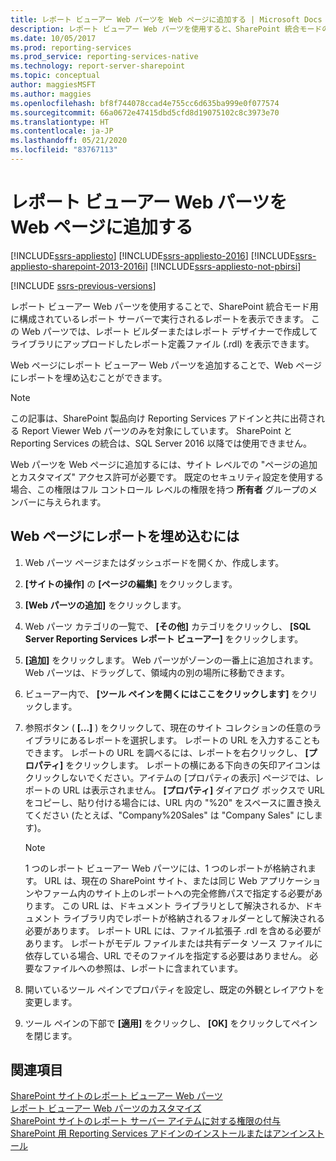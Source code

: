 ```yaml
---
title: レポート ビューアー Web パーツを Web ページに追加する | Microsoft Docs
description: レポート ビューアー Web パーツを使用すると、SharePoint 統合モードの SQL Server Reporting Services で実行されるレポートを表示できます。
ms.date: 10/05/2017
ms.prod: reporting-services
ms.prod_service: reporting-services-native
ms.technology: report-server-sharepoint
ms.topic: conceptual
author: maggiesMSFT
ms.author: maggies
ms.openlocfilehash: bf8f744078ccad4e755cc6d635ba999e0f077574
ms.sourcegitcommit: 66a0672e47415dbd5cfd8d19075102c8c3973e70
ms.translationtype: HT
ms.contentlocale: ja-JP
ms.lasthandoff: 05/21/2020
ms.locfileid: "83767113"
---
```

# <a name="add-the-report-viewer-web-part-to-a-web-page"></a>レポート ビューアー Web パーツを Web ページに追加する

[!INCLUDE[ssrs-appliesto](../../includes/ssrs-appliesto.md)] [!INCLUDE[ssrs-appliesto-2016](../../includes/ssrs-appliesto-2016.md)] [!INCLUDE[ssrs-appliesto-sharepoint-2013-2016i](../../includes/ssrs-appliesto-sharepoint-2013-2016.md)] [!INCLUDE[ssrs-appliesto-not-pbirsi](../../includes/ssrs-appliesto-not-pbirs.md)]

[!INCLUDE [ssrs-previous-versions](../../includes/ssrs-previous-versions.md)]

レポート ビューアー Web パーツを使用することで、SharePoint 統合モード用に構成されているレポート サーバーで実行されるレポートを表示できます。 この Web パーツでは、レポート ビルダーまたはレポート デザイナーで作成してライブラリにアップロードしたレポート定義ファイル (.rdl) を表示できます。

Web ページにレポート ビューアー Web パーツを追加することで、Web ページにレポートを埋め込むことができます。

> [!NOTE]
> この記事は、SharePoint 製品向け Reporting Services アドインと共に出荷される Report Viewer Web パーツのみを対象にしています。 SharePoint と Reporting Services の統合は、SQL Server 2016 以降では使用できません。

Web パーツを Web ページに追加するには、サイト レベルでの "ページの追加とカスタマイズ" アクセス許可が必要です。 既定のセキュリティ設定を使用する場合、この権限はフル コントロール レベルの権限を持つ **所有者** グループのメンバーに与えられます。

## <a name="to-embed-a-report-in-a-web-page"></a>Web ページにレポートを埋め込むには

1.  Web パーツ ページまたはダッシュボードを開くか、作成します。  
  
2.  **[サイトの操作]** の **[ページの編集]** をクリックします。  
  
3.  **[Web パーツの追加]** をクリックします。  
  
4.  Web パーツ カテゴリの一覧で、 **[その他]** カテゴリをクリックし、 **[SQL Server Reporting Services レポート ビューアー]** をクリックします。  
  
5.  **[追加]** をクリックします。 Web パーツがゾーンの一番上に追加されます。 Web パーツは、ドラッグして、領域内の別の場所に移動できます。  
  
6.  ビューアー内で、 **[ツール ペインを開くにはここをクリックします]** をクリックします。  
  
7.  参照ボタン ( **[...]** ) をクリックして、現在のサイト コレクションの任意のライブラリにあるレポートを選択します。 レポートの URL を入力することもできます。 レポートの URL を調べるには、レポートを右クリックし、 **[プロパティ]** をクリックします。 レポートの横にある下向きの矢印アイコンはクリックしないでください。アイテムの [プロパティの表示] ページでは、レポートの URL は表示されません。 **[プロパティ]** ダイアログ ボックスで URL をコピーし、貼り付ける場合には、URL 内の "%20" をスペースに置き換えてください (たとえば、"Company%20Sales" は "Company Sales" にします)。  
  
    > [!NOTE]  
    >  1 つのレポート ビューアー Web パーツには、1 つのレポートが格納されます。 URL は、現在の SharePoint サイト、または同じ Web アプリケーションやファーム内のサイト上のレポートへの完全修飾パスで指定する必要があります。 この URL は、ドキュメント ライブラリとして解決されるか、ドキュメント ライブラリ内でレポートが格納されるフォルダーとして解決される必要があります。 レポート URL には、ファイル拡張子 .rdl を含める必要があります。 レポートがモデル ファイルまたは共有データ ソース ファイルに依存している場合、URL でそのファイルを指定する必要はありません。 必要なファイルへの参照は、レポートに含まれています。  
  
8.  開いているツール ペインでプロパティを設定し、既定の外観とレイアウトを変更します。  
  
9. ツール ペインの下部で **[適用]** をクリックし、 **[OK]** をクリックしてペインを閉じます。  
  
## <a name="see-also"></a>関連項目

 [SharePoint サイトのレポート ビューアー Web パーツ](../../reporting-services/report-server-sharepoint/report-viewer-web-part-on-a-sharepoint-site.md)   
 [レポート ビューアー Web パーツのカスタマイズ](../../reporting-services/report-server-sharepoint/customize-the-report-viewer-web-part.md)   
 [SharePoint サイトのレポート サーバー アイテムに対する権限の付与](../../reporting-services/security/granting-permissions-on-report-server-items-on-a-sharepoint-site.md)   
 [SharePoint 用 Reporting Services アドインのインストールまたはアンインストール](../../reporting-services/install-windows/install-or-uninstall-the-reporting-services-add-in-for-sharepoint.md)  
